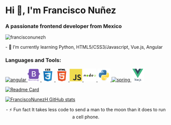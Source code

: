 <h1 align="left">Hi 👋, I'm Francisco Nuñez</h1>
<h3 align="left">A passionate frontend developer from Mexico</h3>

<p align="left"><img src="https://komarev.com/ghpvc/?username=francisconunezh&label=Profile%20views&color=0e75b6&style=flat" alt="francisconunezh" /> </p>

<p align="left"> - 🌱 I’m currently learning Python, HTML5/CSS3/Javascript, Vue.js, Angular </p>




<h3 align="left">Languages and Tools:</h3>
<p align="left"> <a href="https://angular.io" target="_blank" rel="noreferrer"> <img src="https://angular.io/assets/images/logos/angular/angular.svg" alt="angular" width="40" height="40"/> </a> <a href="https://getbootstrap.com" target="_blank" rel="noreferrer"> <img src="https://raw.githubusercontent.com/devicons/devicon/master/icons/bootstrap/bootstrap-plain-wordmark.svg" alt="bootstrap" width="40" height="40"/> </a> <a href="https://www.w3schools.com/css/" target="_blank" rel="noreferrer"> <img src="https://raw.githubusercontent.com/devicons/devicon/master/icons/css3/css3-original-wordmark.svg" alt="css3" width="40" height="40"/> </a> <a href="https://www.w3.org/html/" target="_blank" rel="noreferrer"> <img src="https://raw.githubusercontent.com/devicons/devicon/master/icons/html5/html5-original-wordmark.svg" alt="html5" width="40" height="40"/> </a> <a href="https://developer.mozilla.org/en-US/docs/Web/JavaScript" target="_blank" rel="noreferrer"> <img src="https://raw.githubusercontent.com/devicons/devicon/master/icons/javascript/javascript-original.svg" alt="javascript" width="40" height="40"/> </a> <a href="https://nodejs.org" target="_blank" rel="noreferrer"> <img src="https://raw.githubusercontent.com/devicons/devicon/master/icons/nodejs/nodejs-original-wordmark.svg" alt="nodejs" width="40" height="40"/> </a> <a href="https://www.python.org" target="_blank" rel="noreferrer"> <img src="https://raw.githubusercontent.com/devicons/devicon/master/icons/python/python-original.svg" alt="python" width="40" height="40"/> </a> <a href="https://spring.io/" target="_blank" rel="noreferrer"> <img src="https://www.vectorlogo.zone/logos/springio/springio-icon.svg" alt="spring" width="40" height="40"/> </a> <a href="https://vuejs.org/" target="_blank" rel="noreferrer"> <img src="https://raw.githubusercontent.com/devicons/devicon/master/icons/vuejs/vuejs-original-wordmark.svg" alt="vuejs" width="40" height="40"/> </a> </p>

[![Readme Card](https://github-readme-stats.vercel.app/api/pin/?username=FranciscoNunezH&repo=Katas-Python)](https://github.com/FranciscoNunezH/Katas-Python)

[![FranciscoNunezH GitHub stats](https://github-readme-stats.vercel.app/api?username=FranciscoNunezH&show_icons=true&theme=noctis_minimus)](https://github.com/FranciscoNunezH/github-readme-stats)

<p align="center"> - ⚡ Fun fact It takes less code to send a man to the moon than it does to run a cell phone.</p>


